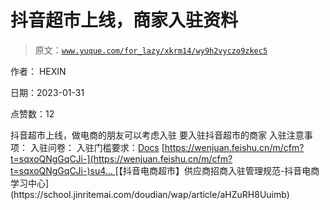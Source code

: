 # 抖音超市上线，商家入驻资料

> 原文：[`www.yuque.com/for_lazy/xkrm14/wy9h2vyczo9zkec5`](https://www.yuque.com/for_lazy/xkrm14/wy9h2vyczo9zkec5)

作者： HEXIN 

日期：2023-01-31 

点赞数：12 

抖音超市上线，做电商的朋友可以考虑入驻 要入驻抖音超市的商家 入驻注意事项： 入驻问卷： 入驻门槛要求：[Docs](https://bytedance.feishu.cn/docx/doxcnYkY65097Oke4xZxsQETog3) [[https://wenjuan.feishu.cn/m/cfm?t=sqxoQNgGqCJi-](https://wenjuan.feishu.cn/m/cfm?t=sqxoQNgGqCJi-)su4... ]([https://wenjuan.feishu.cn/m/cfm?t=sqxoQNgGqCJi-](https://wenjuan.feishu.cn/m/cfm?t=sqxoQNgGqCJi-)su4o)[【抖音电商超市】供应商招商入驻管理规范-抖音电商学习中心](https://school.jinritemai.com/doudian/wap/article/aHZuRH8Uuimb) 

